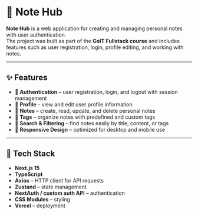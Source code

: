# 📝 Note Hub

**Note Hub** is a web application for creating and managing personal notes with user authentication.  
The project was built as part of the **GoIT Fullstack course** and includes features such as user registration, login, profile editing, and working with notes.

---

## ✨ Features

- 🔐 **Authentication** – user registration, login, and logout with session management  
- 👤 **Profile** – view and edit user profile information  
- 📝 **Notes** – create, read, update, and delete personal notes  
- 🔖 **Tags** – organize notes with predefined and custom tags  
- 🔎 **Search & Filtering** – find notes easily by title, content, or tags  
- 📱 **Responsive Design** – optimized for desktop and mobile use  

---

## 🚀 Tech Stack

- **Next.js 15**
- **TypeScript**
- **Axios** – HTTP client for API requests
- **Zustand** – state management
- **NextAuth / custom auth API** – authentication
- **CSS Modules** – styling
- **Vercel** – deployment
